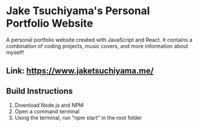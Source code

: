 # Jake Tsuchiyama's Personal Portfolio Website

A personal portfolio website created with JavaScript and React. It contains a combination of coding projects, music covers, and more information about myself!

## Link: https://www.jaketsuchiyama.me/

## Build Instructions
1. Download Node.js and NPM
2. Open a command terminal
2. Using the terminal, run "npm start" in the root folder